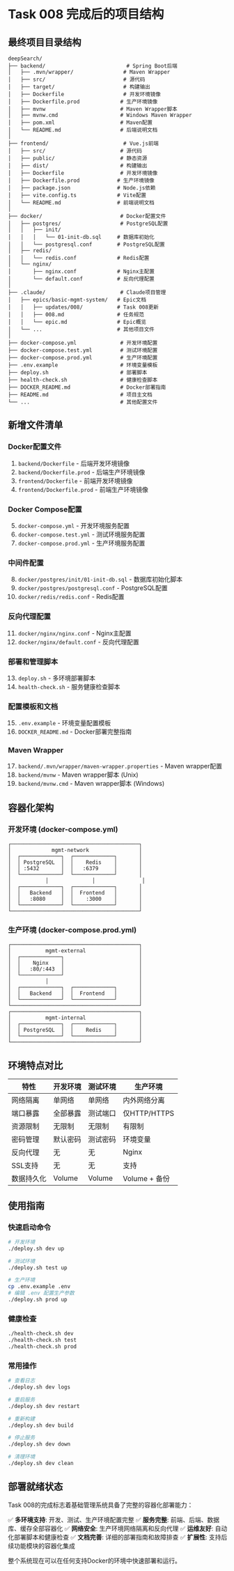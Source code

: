 # Task 008 完成后的项目结构

## 最终项目目录结构

```
deepSearch/
├── backend/                          # Spring Boot后端
│   ├── .mvn/wrapper/                # Maven Wrapper
│   ├── src/                         # 源代码
│   ├── target/                      # 构建输出
│   ├── Dockerfile                   # 开发环境镜像
│   ├── Dockerfile.prod             # 生产环境镜像
│   ├── mvnw                        # Maven Wrapper脚本
│   ├── mvnw.cmd                    # Windows Maven Wrapper
│   ├── pom.xml                     # Maven配置
│   └── README.md                   # 后端说明文档
│
├── frontend/                        # Vue.js前端
│   ├── src/                        # 源代码
│   ├── public/                     # 静态资源
│   ├── dist/                       # 构建输出
│   ├── Dockerfile                  # 开发环境镜像
│   ├── Dockerfile.prod            # 生产环境镜像
│   ├── package.json               # Node.js依赖
│   ├── vite.config.ts             # Vite配置
│   └── README.md                  # 前端说明文档
│
├── docker/                         # Docker配置文件
│   ├── postgres/                   # PostgreSQL配置
│   │   ├── init/
│   │   │   └── 01-init-db.sql     # 数据库初始化
│   │   └── postgresql.conf        # PostgreSQL配置
│   ├── redis/
│   │   └── redis.conf             # Redis配置
│   └── nginx/
│       ├── nginx.conf             # Nginx主配置
│       └── default.conf           # 反向代理配置
│
├── .claude/                        # Claude项目管理
│   ├── epics/basic-mgmt-system/   # Epic文档
│   │   ├── updates/008/           # Task 008更新
│   │   ├── 008.md                 # 任务规范
│   │   └── epic.md                # Epic概览
│   └── ...                        # 其他项目文件
│
├── docker-compose.yml              # 开发环境配置
├── docker-compose.test.yml         # 测试环境配置
├── docker-compose.prod.yml         # 生产环境配置
├── .env.example                    # 环境变量模板
├── deploy.sh                       # 部署脚本
├── health-check.sh                 # 健康检查脚本
├── DOCKER_README.md                # Docker部署指南
├── README.md                       # 项目主文档
└── ...                             # 其他配置文件
```

## 新增文件清单

### Docker配置文件
1. `backend/Dockerfile` - 后端开发环境镜像
2. `backend/Dockerfile.prod` - 后端生产环境镜像
3. `frontend/Dockerfile` - 前端开发环境镜像
4. `frontend/Dockerfile.prod` - 前端生产环境镜像

### Docker Compose配置
5. `docker-compose.yml` - 开发环境服务配置
6. `docker-compose.test.yml` - 测试环境服务配置
7. `docker-compose.prod.yml` - 生产环境服务配置

### 中间件配置
8. `docker/postgres/init/01-init-db.sql` - 数据库初始化脚本
9. `docker/postgres/postgresql.conf` - PostgreSQL配置
10. `docker/redis/redis.conf` - Redis配置

### 反向代理配置
11. `docker/nginx/nginx.conf` - Nginx主配置
12. `docker/nginx/default.conf` - 反向代理配置

### 部署和管理脚本
13. `deploy.sh` - 多环境部署脚本
14. `health-check.sh` - 服务健康检查脚本

### 配置模板和文档
15. `.env.example` - 环境变量配置模板
16. `DOCKER_README.md` - Docker部署完整指南

### Maven Wrapper
17. `backend/.mvn/wrapper/maven-wrapper.properties` - Maven wrapper配置
18. `backend/mvnw` - Maven wrapper脚本 (Unix)
19. `backend/mvnw.cmd` - Maven wrapper脚本 (Windows)

## 容器化架构

### 开发环境 (docker-compose.yml)
```
┌─────────────────────────────────────────┐
│             mgmt-network                │
│  ┌─────────────┐  ┌─────────────┐       │
│  │ PostgreSQL  │  │    Redis    │       │
│  │ :5432       │  │   :6379     │       │
│  └─────────────┘  └─────────────┘       │
│           │              │               │
│  ┌─────────────┐  ┌─────────────┐       │
│  │   Backend   │  │  Frontend   │       │
│  │   :8080     │  │    :3000    │       │
│  └─────────────┘  └─────────────┘       │
└─────────────────────────────────────────┘
```

### 生产环境 (docker-compose.prod.yml)
```
┌─────────────────────────────────────────┐
│           mgmt-external                 │
│  ┌─────────────┐                        │
│  │    Nginx    │                        │
│  │   :80/:443  │                        │
│  └─────────────┘                        │
│           │                             │
│  ┌─────────────┐  ┌─────────────┐       │
│  │   Backend   │  │  Frontend   │       │
│  └─────────────┘  └─────────────┘       │
└─────────────────────────────────────────┘
┌─────────────────────────────────────────┐
│           mgmt-internal                 │
│  ┌─────────────┐  ┌─────────────┐       │
│  │ PostgreSQL  │  │    Redis    │       │
│  └─────────────┘  └─────────────┘       │
└─────────────────────────────────────────┘
```

## 环境特点对比

| 特性 | 开发环境 | 测试环境 | 生产环境 |
|------|----------|----------|----------|
| 网络隔离 | 单网络 | 单网络 | 内外网络分离 |
| 端口暴露 | 全部暴露 | 测试端口 | 仅HTTP/HTTPS |
| 资源限制 | 无限制 | 无限制 | 有限制 |
| 密码管理 | 默认密码 | 测试密码 | 环境变量 |
| 反向代理 | 无 | 无 | Nginx |
| SSL支持 | 无 | 无 | 支持 |
| 数据持久化 | Volume | Volume | Volume + 备份 |

## 使用指南

### 快速启动命令
```bash
# 开发环境
./deploy.sh dev up

# 测试环境
./deploy.sh test up

# 生产环境
cp .env.example .env
# 编辑 .env 配置生产参数
./deploy.sh prod up
```

### 健康检查
```bash
./health-check.sh dev
./health-check.sh test
./health-check.sh prod
```

### 常用操作
```bash
# 查看日志
./deploy.sh dev logs

# 重启服务
./deploy.sh dev restart

# 重新构建
./deploy.sh dev build

# 停止服务
./deploy.sh dev down

# 清理环境
./deploy.sh dev clean
```

## 部署就绪状态

Task 008的完成标志着基础管理系统具备了完整的容器化部署能力：

✅ **多环境支持**: 开发、测试、生产环境配置完整
✅ **服务完整**: 前端、后端、数据库、缓存全部容器化
✅ **网络安全**: 生产环境网络隔离和反向代理
✅ **运维友好**: 自动化部署脚本和健康检查
✅ **文档完善**: 详细的部署指南和故障排查
✅ **扩展性**: 支持后续功能模块的容器化集成

整个系统现在可以在任何支持Docker的环境中快速部署和运行。